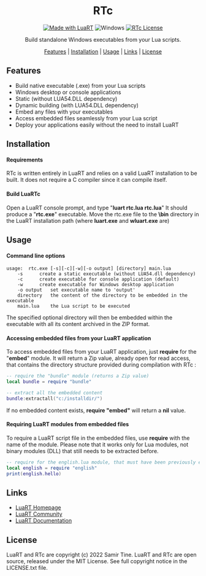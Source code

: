 <div align="center">

# RTc

[![Made with LuaRT](https://badgen.net/badge/Made%20with/LuaRT/yellow)](https://www.luart.org/)
![Windows](https://badgen.net/badge/Windows/Vista%20and%20later/blue?icon=windows)
[![RTc License](https://badgen.net/badge/License/MIT/green)](#)

Build standalone Windows executables from your Lua scripts.

[Features](#features) |
[Installation](#installation) |
[Usage](#usage) |
[Links](#links) |
[License](#license)
</div>

## Features
  
- Build native executable (.exe) from your Lua scripts
- Windows desktop or console applications
- Static (without LUA54.DLL dependency)
- Dynamic building (with LUA54.DLL dependency)
- Embed any files with your executables
- Access embedded files seamlessly from your Lua script
- Deploy your applications easily without the need to install LuaRT

## Installation

#### Requirements
  
RTc is written entirely in LuaRT and relies on a valid LuaRT installation to be built.
It does not require a C compiler since it can compile itself.

#### Build LuaRTc
  
Open a LuaRT console prompt, and type "**luart rtc.lua rtc.lua**"
It should produce a "**rtc.exe**" executable. Move the rtc.exe file to the **\bin** directory in the LuaRT installation path (where **luart.exe** and **wluart.exe** are)

## Usage

#### Command line options
  
```
usage:	rtc.exe [-s][-c][-w][-o output] [directory] main.lua
	-s		create a static executable (without LUA54.dll dependency)
	-c		create executable for console application (default)
	-w		create executable for Windows desktop application
	-o output	set executable name to 'output'
	directory	the content of the directory to be embedded in the executable
	main.lua   	the Lua script to be executed
```
  
The specified optional directory will then be embedded within the executable with all its content archived in the ZIP format. 

#### Accessing embedded files from your LuaRT application
  
To access embedded files from your LuaRT application, just **require** for the "**embed**" module. It will return a Zip value, already open for read access, that contains the directory structure provided during compilation with RTc :

```lua
-- require the "bundle" module (returns a Zip value)
local bundle = require "bundle"

-- extract all the embedded content
bundle:extractall("c:/installdir/")
```

If no embedded content exists, **require "embed"** will return a **nil** value.
  
#### Requiring LuaRT modules from embedded files

To require a LuaRT script file in the embedded files, use **require** with the name of the module. Please note that it works only for Lua modules, not binary modules (DLL) that still needs to be extracted before.

```lua
-- require for the english.lua module, that must have been previously embedded with LuaRTc 
local english = require "english"
print(english.hello)
```
  
## Links
  
- [LuaRT Homepage](http://www.luart.org/)
- [LuaRT Community](http://community.luart.org/)
- [LuaRT Documentation](http://www.luart.org/doc)

## License
  
LuaRT and RTc are copyright (c) 2022 Samir Tine.
LuaRT and RTc are open source, released under the MIT License.
See full copyright notice in the LICENSE.txt file.
